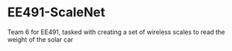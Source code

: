 # EE491-ScaleNet
Team 6 for EE491, tasked with creating a set of wireless scales to read the weight of the solar car

<This README will be updated shortly with instructions on how the Solar Car Team can continue the project to completion>

